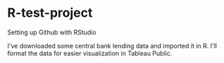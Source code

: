 # R-test-project
Setting up Github with RStudio

I've downloaded some central bank lending data and imported it in R. I'll format the data for easier visualization in Tableau Public.
